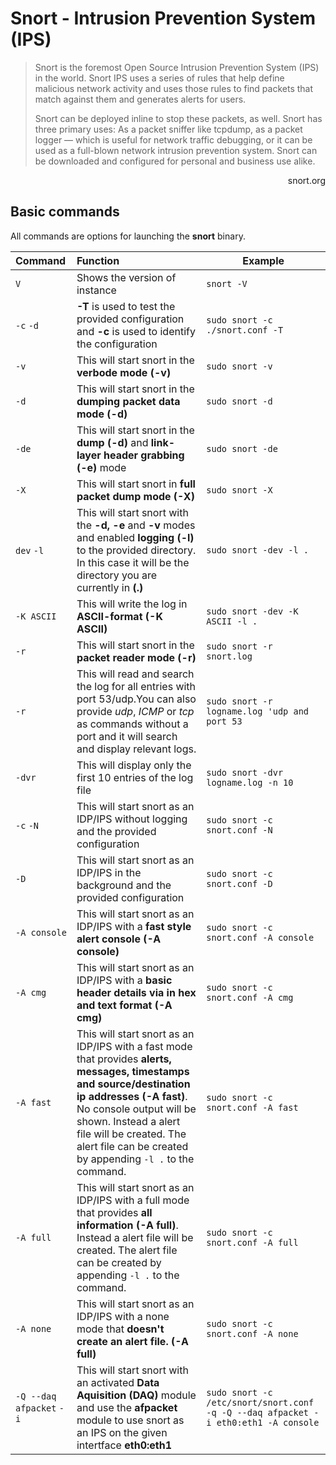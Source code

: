 # Snort - Intrusion Prevention System (IPS)
>Snort is the foremost Open Source Intrusion Prevention System (IPS) in the world. Snort IPS uses a series of rules that help define malicious network activity and uses those rules to find packets that match against them and generates alerts for users.
>
> Snort can be deployed inline to stop these packets, as well. Snort has three primary uses: As a packet sniffer like tcpdump, as a packet logger — which is useful for network traffic debugging, or it can be used as a full-blown network intrusion prevention system. Snort can be downloaded and configured for personal and business use alike.  

<p align="right"><a herf="https://www.snort.org/">snort.org</a></p>
 

## Basic commands

All commands are options for launching the **snort** binary.

|Command|Function|Example|
|:-------| :------|---------|
|`V`| Shows the version of instance|`snort -V`|
|`-c` `-d`|**-T** is used to test the provided configuration and **-c** is used to identify the configuration|`sudo snort -c ./snort.conf -T`|`sudo snort -c ./snort.conf -T`|
|`-v`| This will start snort in the **verbode mode (-v)**|`sudo snort -v`|
|`-d`| This will start snort in the **dumping packet data mode (-d)**|`sudo snort -d`|
|`-de`| This will start snort in the **dump (-d)** and **link-layer header grabbing (-e)** mode|`sudo snort -de`|
|`-X`| This will start snort in **full packet dump mode (-X)**|`sudo snort -X`|
|`dev` `-l`| This will start snort with the **-d, -e** and **-v** modes and enabled **logging (-l)** to the provided directory. In this case it will be the directory you are currently in **(.)**| `sudo snort -dev -l .`|
|`-K ASCII`| This will write the log in **ASCII-format (-K ASCII)**|`sudo snort -dev -K ASCII -l .`|
|`-r`| This will start snort in the **packet reader mode (-r)**|`sudo snort -r snort.log`|
|`-r`| This will read and search the log for all entries with port 53/udp.You can also provide *udp*, *ICMP* or *tcp* as commands without a port and it will search and display relevant logs.|`sudo snort -r logname.log 'udp and port 53`|
|`-dvr`| This will display only the first 10 entries of the log file|`sudo snort -dvr logname.log -n 10`|
|`-c` `-N`| This will start snort as an IDP/IPS without logging and the provided configuration|`sudo snort -c snort.conf -N`|
|`-D`| This will start snort as an IDP/IPS in the background and the provided configuration|`sudo snort -c snort.conf -D`|
|`-A console`| This will start snort as an IDP/IPS with a **fast style alert console (-A console)**|`sudo snort -c snort.conf -A console`|
|`-A cmg`| This will start snort as an IDP/IPS with a **basic header details via in hex and text format (-A cmg)**|`sudo snort -c snort.conf -A cmg`|
|`-A fast`| This will start snort as an IDP/IPS with a fast mode that provides **alerts, messages, timestamps and source/destination ip addresses (-A fast)**. No console output will be shown. Instead a alert file will be created. The alert file can be created by appending `-l .` to the command.|`sudo snort -c snort.conf -A fast`|
|`-A full`| This will start snort as an IDP/IPS with a full mode that provides **all information (-A full)**. Instead a alert file will be created. The alert file can be created by appending `-l .` to the command.|`sudo snort -c snort.conf -A full`|
|`-A none`| This will start snort as an IDP/IPS with a none mode that **doesn't create an alert file. (-A full)**|`sudo snort -c snort.conf -A none`|
|`-Q --daq afpacket` `-i`| This will start snort with an activated **Data Aquisition (DAQ)** module and use the **afpacket** module to use snort as an IPS on the given intertface **eth0:eth1**|`sudo snort -c /etc/snort/snort.conf -q -Q --daq afpacket -i eth0:eth1 -A console`|